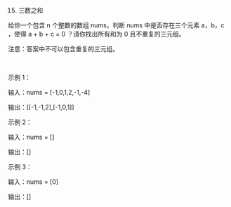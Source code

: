 15. 三数之和

给你一个包含 n 个整数的数组 nums，判断 nums 中是否存在三个元素 a，b，c ，使得 a + b + c = 0 ？请你找出所有和为 0 且不重复的三元组。

注意：答案中不可以包含重复的三元组。

 

示例 1：

输入：nums = [-1,0,1,2,-1,-4]

输出：[[-1,-1,2],[-1,0,1]]


示例 2：

输入：nums = []

输出：[]

示例 3：

输入：nums = [0]

输出：[]

